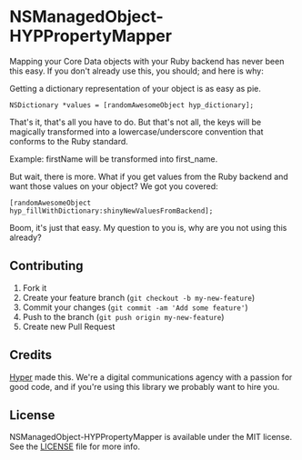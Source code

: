 NSManagedObject-HYPPropertyMapper
===============

Mapping your Core Data objects with your Ruby backend has never been this easy. 
If you don't already use this, you should; and here is why:

Getting a dictionary representation of your object is as easy as pie.

``` objc
NSDictionary *values = [randomAwesomeObject hyp_dictionary];
```

That's it, that's all you have to do.
But that's not all, the keys will be magically transformed into a lowercase/underscore convention that conforms to the Ruby standard.

Example: firstName will be transformed into first_name.

But wait, there is more.
What if you get values from the Ruby backend and want those values on your object?
We got you covered:

``` objc
[randomAwesomeObject hyp_fillWithDictionary:shinyNewValuesFromBackend];
```

Boom, it's just that easy. My question to you is, why are you not using this already?

## Contributing

1. Fork it
2. Create your feature branch (`git checkout -b my-new-feature`)
3. Commit your changes (`git commit -am 'Add some feature'`)
4. Push to the branch (`git push origin my-new-feature`)
5. Create new Pull Request

## Credits

[Hyper](http://hyper.no) made this. We're a digital communications agency with a passion for good code,
and if you're using this library we probably want to hire you.

## License

NSManagedObject-HYPPropertyMapper is available under the MIT license. See the [LICENSE](https://raw.githubusercontent.com/hyperoslo/NSManagedObject-HYPPropertyMapper/develop/LICENSE.md) file for more info.
